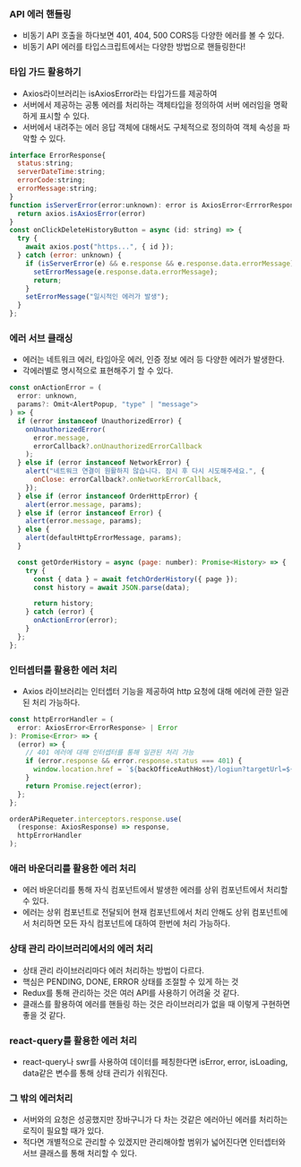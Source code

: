 ### API 에러 핸들링 
- 비동기 API 호출을 하다보면 401, 404, 500 CORS등 다양한 에러를 볼 수 있다.
- 비동기 API 에러를 타입스크립트에서는 다양한 방법으로 핸들링한다!

### 타입 가드 활용하기
- Axios라이브러리는 isAxiosError라는 타입가드를 제공하여
- 서버에서 제공하는 공통 에러를 처리하는 객체타입을 정의하여 서버 에러임을 명확하게 표시할 수 있다.
- 서버에서 내려주는 에러 응답 객체에 대해서도 구체적으로 정의하여 객체 속성을 파악할 수 있다.
```javascript
interface ErrorResponse{
  status:string;
  serverDateTime:string;
  errorCode:string;
  errorMessage:string;
}
function isServerError(error:unknown): error is AxiosError<ErrrorResponse>{
  return axios.isAxiosError(error)
}
const onClickDeleteHistoryButton = async (id: string) => {
  try {
    await axios.post("https...", { id });
  } catch (error: unknown) {
    if (isServerError(e) && e.response && e.response.data.errorMessage) {
      setErrorMessage(e.response.data.errorMessage);
      return;
    }
    setErrorMessage("일시적인 에러가 발생");
  }
};
```
### 에러 서브 클래싱
- 에러는 네트워크 에러, 타임아웃 에러, 인증 정보 에러 등 다양한 에러가 발생한다.
- 각에러별로 명시적으로 표현해주기 할 수 있다.
```javascript
const onActionError = (
  error: unknown,
  params?: Omit<AlertPopup, "type" | "message">
) => {
  if (error instanceof UnauthorizedError) {
    onUnauthorizedError(
      error.message,
      errorCallback?.onUnauthorizedErrorCallback
    );
  } else if (error instanceof NetworkError) {
    alert("네트워크 연결이 원활하지 않습니다. 잠시 후 다시 시도해주세요.", {
      onClose: errorCallback?.onNetworkErrorCallback,
    });
  } else if (error instanceof OrderHttpError) {
    alert(error.message, params);
  } else if (error instanceof Error) {
    alert(error.message, params);
  } else {
    alert(defaultHttpErrorMessage, params);
  }

  const getOrderHistory = async (page: number): Promise<History> => {
    try {
      const { data } = await fetchOrderHistory({ page });
      const history = await JSON.parse(data);

      return history;
    } catch (error) {
      onActionError(error);
    }
  };
};
```
### 인터셉터를 활용한 에러 처리
- Axios 라이브러리는 인터셉터 기능을 제공하여 http 요청에 대해 에러에 관한 일관된 처리 가능하다.
```javascript
const httpErrorHandler = (
  error: AxiosError<ErrorResponse> | Error
): Promise<Error> => {
  (error) => {
    // 401 에러에 대해 인터셉터를 통해 일관된 처리 가능 
    if (error.response && error.response.status === 401) {
      window.location.href = `${backOfficeAuthHost}/logiun?targetUrl=${window.location.href}`;
    }
    return Promise.reject(error);
  };
};

orderAPiRequeter.interceptors.response.use(
  (response: AxiosResponse) => response,
  httpErrorHandler
);
```

### 애러 바운더리를 활용한 에러 처리
- 에러 바운더리를 통해 자식 컴포넌트에서 발생한 에러를 상위 컴포넌트에서 처리할 수 있다.
- 에러는 상위 컴포넌트로 전달되어 현재 컴포넌트에서 처리 안해도 상위 컴포넌트에서 처리하면 모든 자식 컴포넌트에 대하여 한번에 처리 가능하다.

### 상태 관리 라이브러리에서의 에러 처리
- 상태 관리 라이브러리마다 에러 처리하는 방법이 다르다.
- 핵심은 PENDING, DONE, ERROR 상태를 조절할 수 있게 하는 것
- Redux를 통해 관리하는 것은 여러 API를 사용하기 어려울 것 같다.
- 클래스를 활용하여 에러를 핸들링 하는 것은 라이브러리가 없을 때 이렇게 구현하면 좋을 것 같다.

### react-query를 활용한 에러 처리
- react-query나 swr를 사용하여 데이터를 페칭한다면 isError, error, isLoading, data같은 변수를 통해 상태 관리가 쉬워진다.

### 그 밖의 에러처리
- 서버와의 요청은 성공했지만 장바구니가 다 차는 것같은 에러아닌 에러를 처리하는 로직이 필요할 때가 있다.
- 적다면 개별적으로 관리할 수 있겠지만 관리해야할 범위가 넓어진다면 인터셉터와 서브 클래스를 통해 처리할 수 있다.
